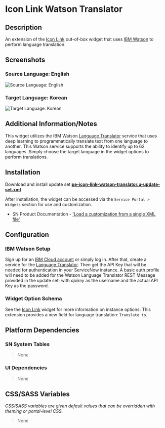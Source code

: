 # Icon Link Watson Translator

## Description

An extension of the [Icon Link](https://docs.servicenow.com/bundle/madrid-servicenow-platform/page/build/service-portal/concept/icon-link-widget.html) out-of-box widget that uses [IBM Watson](https://www.ibm.com/watson) to perform language translation.

## Screenshots

### Source Language: English

![Source Language: English](https://raw.githubusercontent.com/platform-experience/serviceportal-widget-library/master/src/pe-icon-link-watson-translator/images/source-language-english.png)

### Target Language: Korean

![Target Language: Korean](https://raw.githubusercontent.com/platform-experience/serviceportal-widget-library/master/src/pe-icon-link-watson-translator/images/target-language-korean.png)

## Additional Information/Notes

This widget utilizes the IBM Watson [Language Translator](https://www.ibm.com/watson/services/language-translator/) service that uses deep learning to programmatically translate text from one language to another. This Watson service supports the ability to identify up to 62 languages. Simply choose the target language in the widget options to perform translations.

## Installation

Download and install update set **[pe-icon-link-watson-translator.u-update-set.xml](https://github.com/platform-experience/serviceportal-widget-library/blob/master/src/pe-icon-link-watson-translator/pe-icon-link-watson-translator.u-update-set.xml)**

After installation, the widget can be accessed via the `Service Portal > Widgets` section for use and customization.

- SN Product Documentation - ['Load a customization from a single XML file'](https://docs.servicenow.com/bundle/madrid-application-development/page/build/system-update-sets/task/t_SaveAnUpdateSetAsAnXMLFile.html)

## Configuration

### IBM Watson Setup

Sign up for an [IBM Cloud account](https://dataplatform.cloud.ibm.com/registration/stepone) or simply log in. After that, create a service for the [Language Translator](https://www.ibm.com/watson/services/language-translator/). Then get the API Key that will be needed for authentication in your ServiceNow instance. A basic auth profile will need to be added for the Watson Language Translator REST Message provided in the update set; with _apikey_ as the username and the actual API Key as the password.

### Widget Option Schema

See the [Icon Link](https://docs.servicenow.com/bundle/madrid-servicenow-platform/page/build/service-portal/concept/icon-link-widget.html) widget for more information on instance options. This extension provides a new field for language translation: `Translate to`.

## Platform Dependencies

### SN System Tables

> None

### UI Dependencies

> None

## CSS/SASS Variables

_CSS/SASS variables are given default values that can be overridden with theming or portal-level CSS._

> None

